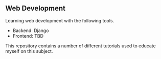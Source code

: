 ## Web Development
Learning web development with the following tools.
 - Backend: Django
 - Frontend: TBD

This repository contains a number of different tutorials used to educate myself on this subject.